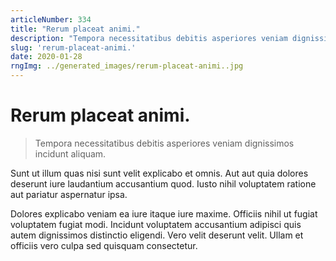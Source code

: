 ```yaml
---
articleNumber: 334
title: "Rerum placeat animi."
description: "Tempora necessitatibus debitis asperiores veniam dignissimos incidunt aliquam."
slug: 'rerum-placeat-animi.'
date: 2020-01-28
rngImg: ../generated_images/rerum-placeat-animi..jpg
---
```


# Rerum placeat animi.

> Tempora necessitatibus debitis asperiores veniam dignissimos incidunt aliquam.

Sunt ut illum quas nisi sunt velit explicabo et omnis. Aut aut quia dolores deserunt iure laudantium accusantium quod. Iusto nihil voluptatem ratione aut pariatur aspernatur ipsa.
 Dolores explicabo veniam ea iure itaque iure maxime. Officiis nihil ut fugiat voluptatem fugiat modi. Incidunt voluptatem accusantium adipisci quis autem dignissimos distinctio eligendi. Vero velit deserunt velit. Ullam et officiis vero culpa sed quisquam consectetur.
